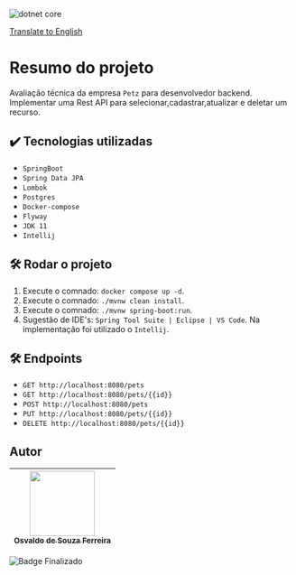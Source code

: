 ![dotnet core](https://github.com/osvaldsoza/ApiFuncional/assets/9426175/d88bdc8e-7cc1-4bd3-bb81-d6e80e7a0c74)

[Translate to English](https://github.com/osvaldsoza/petz-api/blob/master/README.md)

# Resumo do projeto 
Avaliação técnica da empresa ``Petz`` para desenvolvedor backend.  
Implementar uma Rest API para selecionar,cadastrar,atualizar e deletar um recurso.

## ✔️ Tecnologias utilizadas
- ``SpringBoot``
- ``Spring Data JPA``
- ``Lombok``
- ``Postgres``
- ``Docker-compose``
- ``Flyway``
- ``JDK 11``
- ``Intellij``

## 🛠️ Rodar o projeto
1. Execute o comnado: ``docker compose up -d``.
1. Execute o comnado: ``./mvnw clean install``.
1. Execute o comnado: ``./mvnw spring-boot:run``.
1. Sugestão de IDE's: ``Spring Tool Suite | Eclipse | VS Code``. Na implementação foi utilizado o ``Intellij``.

## 🛠️ Endpoints
- ``GET http://localhost:8080/pets``
- ``GET http://localhost:8080/pets/{{id}}``
- ``POST http://localhost:8080/pets``
- ``PUT http://localhost:8080/pets/{{id}}``
- ``DELETE http://localhost:8080/pets/{{id}}``

## Autor

| [<img loading="lazy" src="https://github.com/osvaldsoza/ApiFuncional/assets/9426175/cba31f2b-3b5d-4a6d-ab6d-39583efe752b" width=115><br><sub>Osvaldo de Souza Ferreira</sub>](https://github.com/camilafernanda) 
| :---:

![Badge Finalizado](http://img.shields.io/static/v1?label=STATUS&message=FINALIZADO&color=GREEN&style=for-the-badge)
